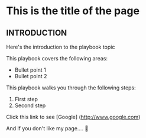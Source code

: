 # This is the title of the page

## INTRODUCTION

Here's the introduction to the playbook topic

This playbook covers the following areas:
* Bullet point 1
* Bullet point 2

This playbook walks you through the following steps:

1. First step
2. Second step

Click this link to see [Google] (http://www.google.com)

And if you don't like my page....   :fu:

